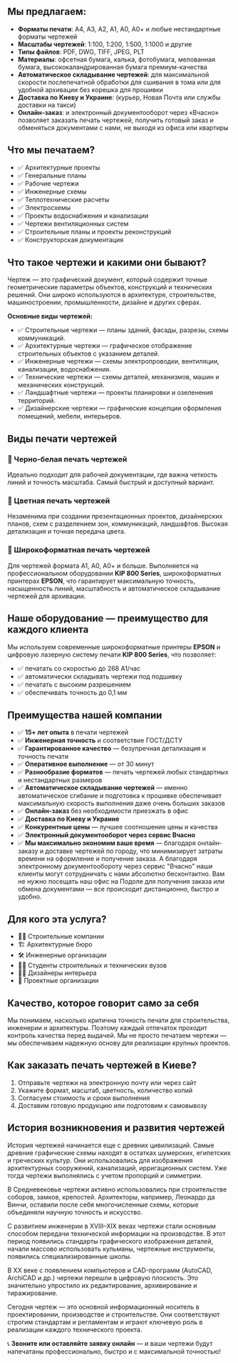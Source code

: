 ## Мы предлагаем:

* **Форматы печати**: A4, A3, A2, A1, A0, А0+ и любые нестандартные форматы чертежей
* **Масштабы чертежей**: 1:100, 1:200, 1:500, 1:1000 и другие
* **Типы файлов**: PDF, DWG, TIFF, JPEG, PLT
* **Материалы**: офсетная бумага, калька, фотобумага, мелованная бумага, высококаландрированная бумага премиум-качества
* **Автоматическое складывание чертежей**: для максимальной скорости послепечатной обработки для сшивания в тома или для удобной архивации без корешка для прошивки
* **Доставка по Киеву и Украине**: (курьер, Новая Почта или службы доставки на такси)
* **Онлайн-заказ**: и электронный документооборот через «Вчасно» позволяет заказать печать чертежей, получить готовый заказ и обменяться документами с нами, не выходя из офиса или квартиры

## Что мы печатаем?

* ✅ Архитектурные проекты
* ✅ Генеральные планы
* ✅ Рабочие чертежи
* ✅ Инженерные схемы
* ✅ Теплотехнические расчеты
* ✅ Электросхемы
* ✅ Проекты водоснабжения и канализации
* ✅ Чертежи вентиляционных систем
* ✅ Строительные планы и проекты реконструкций
* ✅ Конструкторская документация

## Что такое чертежи и какими они бывают?

Чертеж — это графический документ, который содержит точные геометрические параметры объектов, конструкций и технических решений. Они широко используются в архитектуре, строительстве, машиностроении, промышленности, дизайне и других сферах.

**Основные виды чертежей:**

* ✅ Строительные чертежи — планы зданий, фасады, разрезы, схемы коммуникаций.
* ✅ Архитектурные чертежи — графическое отображение строительных объектов с указанием деталей.
* ✅ Инженерные чертежи — схемы электропроводки, вентиляции, канализации, водоснабжения.
* ✅ Технические чертежи — схемы деталей, механизмов, машин и механических конструкций.
* ✅ Ландшафтные чертежи — проекты планировки и озеленения территорий.
* ✅ Дизайнерские чертежи — графические концепции оформления помещений, мебели, интерьеров.

## Виды печати чертежей

### 🔸 Черно-белая печать чертежей

Идеально подходит для рабочей документации, где важна четкость линий и точность масштаба. Самый быстрый и доступный вариант.

### 🔸 Цветная печать чертежей

Незаменима при создании презентационных проектов, дизайнерских планов, схем с разделением зон, коммуникаций, ландшафтов. Высокая детализация и точная передача цвета.

### 🔸 Широкоформатная печать чертежей

Для чертежей формата A1, A0, А0+ и больше. Выполняется на профессиональном оборудовании **KIP 800 Series**, широкоформатных принтерах **EPSON**, что гарантирует максимальную точность, насыщенность линий, масштабность и автоматическое складывание чертежей для архивации.

## Наше оборудование — преимущество для каждого клиента

Мы используем современные широкоформатные принтеры **EPSON** и цифровую лазерную систему печати **KIP 800 Series**, что позволяет:

* ✅ печатать со скоростью до 268 A1/час
* ✅ автоматически складывать чертежи под подшивку
* ✅ печатать с высоким разрешением
* ✅ обеспечивать точность до 0,1 мм

## Преимущества нашей компании

* ✅ **15+ лет опыта** в печати чертежей
* ✅ **Инженерная точность** и соответствие ГОСТ/ДСТУ
* ✅ **Гарантированное качество** — безупречная детализация и точность печати
* ✅ **Оперативное выполнение** — от 30 минут
* ✅ **Разнообразие форматов** — печать чертежей любых стандартных и нестандартных размеров
* ✅ **Автоматическое складывание чертежей** — именно автоматическое сгибание и подготовка к прошивке обеспечивает максимальную скорость выполнения даже очень больших заказов
* ✅ **Онлайн-заказ** без необходимости приезжать в офис
* ✅ **Доставка по Киеву и Украине**
* ✅ **Конкурентные цены** — лучшее соотношение цены и качества
* ✅ **Электронный документооборот через сервис Вчасно**
* ✅ **Мы максимально экономим ваше время** — благодаря онлайн-заказу и доставке чертежей по городу, что минимизирует затраты времени на оформление и получение заказа. А благодаря электронному документообороту через сервис "Вчасно" наши клиенты могут сотрудничать с нами абсолютно бесконтактно. Вам не нужно посещать наш офис на Подоле для получения заказа или обмена документами — все происходит дистанционно, быстро и удобно.

## Для кого эта услуга?

* 👷‍♂️ Строительные компании
* 🏗 Архитектурные бюро
* 🛠 Инженерные организации
* 🧑‍🎓 Студенты строительных и технических вузов
* 🧑‍💼 Дизайнеры интерьера
* 🏢 Проектные организации

## Качество, которое говорит само за себя

Мы понимаем, насколько критична точность печати для строительства, инженерии и архитектуры. Поэтому каждый отпечаток проходит контроль качества перед выдачей. Мы не просто печатаем чертежи — мы обеспечиваем надежную основу для реализации крупных проектов.

## Как заказать печать чертежей в Киеве?

1. Отправьте чертежи на электронную почту или через сайт
2. Укажите формат, масштаб, цветность, количество копий
3. Согласуем стоимость и сроки выполнения
4. Доставим готовую продукцию или подготовим к самовывозу

## История возникновения и развития чертежей

История чертежей начинается еще с древних цивилизаций. Самые древние графические схемы находят в остатках шумерских, египетских и греческих культур. Они использовались для изображения архитектурных сооружений, канализаций, ирригационных систем. Уже тогда чертежи выполнялись с учетом пропорций и симметрии.

В Средневековье чертежи активно использовались при строительстве соборов, замков, крепостей. Архитекторы, например, Леонардо да Винчи, оставили после себя многочисленные схемы, которые объединяли научную точность и искусство.

С развитием инженерии в XVIII–XIX веках чертежи стали основным способом передачи технической информации на производстве. В этот период появились стандарты графического изображения деталей, начали массово использовать кульманы, чертежные инструменты, появились специализированные школы.

В XX веке с появлением компьютеров и CAD-программ (AutoCAD, ArchiCAD и др.) чертежи перешли в цифровую плоскость. Это значительно упростило их редактирование, архивирование и тиражирование.

Сегодня чертеж — это основной информационный носитель в проектировании, производстве и строительстве. Они соответствуют строгим стандартам и регламентам и играют ключевую роль в реализации каждого технического проекта.

📞 **Звоните или оставляйте заявку онлайн** — и ваши чертежи будут напечатаны профессионально, быстро и с максимальной точностью!